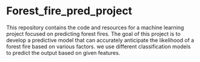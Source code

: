 # Forest_fire_pred_project
This repository contains the code and resources for a machine learning project focused on predicting forest fires. The goal of this project is to develop a predictive model that can accurately anticipate the likelihood of a forest fire based on various factors. we use different classification models to predict the output based on given features.
